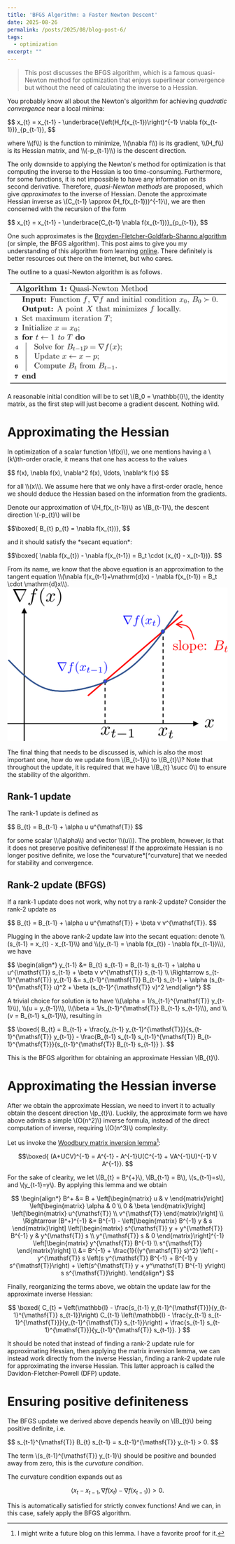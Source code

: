 ```yaml
---
title: 'BFGS Algorithm: a Faster Newton Descent'
date: 2025-08-26
permalink: /posts/2025/08/blog-post-6/
tags:
  - optimization
excerpt: ""
---
```


> This post discusses the BFGS algorithm, which is a famous quasi-Newton method for optimization that enjoys superlinear convergence but without the need of calculating the inverse to a Hessian.

You probably know all about the Newton's algorithm for achieving *quadratic convergence* near a local minima:
<p>
$$
	x_{t} = x_{t-1} - \underbrace{\left(H_f(x_{t-1})\right)^{-1} \nabla f(x_{t-1})}_{p_{t-1}},
$$
</p>
where \\(f\\) is the function to minimize, \\(\nabla f\\) is its gradient, \\(H_f\\) is its Hessian matrix, and \\(-p_{t-1}\\) is the descent direction.

The only downside to applying the Newton's method for optimization is that computing the inverse to the Hessian is too time-consuming. Furthermore, for some functions, it is not impossible to have any information on its second derivative. Therefore, *quasi-Newton methods* are proposed, which give *approximates* to the inverse of Hessian. Denote the approximate Hessian inverse as \\(C_{t-1} \approx (H_f(x_{t-1}))^{-1}\\), we are then concerned with the recursion of the form
<p>
$$
	x_{t} = x_{t-1} - \underbrace{C_{t-1} \nabla f(x_{t-1})}_{p_{t-1}},
$$
</p>

One such approximates is the [Broyden-Fletcher-Goldfarb-Shanno algorithm](https://en.wikipedia.org/wiki/Broyden%E2%80%93Fletcher%E2%80%93Goldfarb%E2%80%93Shanno_algorithm) (or simple, the BFGS algorithm). This post aims to give you my understanding of this algorithm from learning [online](https://youtu.be/yKf_ZoeoKmc?si=8iONcfuKv4YiLbVK). There definitely is better resources out there on the internet, but who cares.

The outline to a quasi-Newton algorithm is as follows.

<img src='/images/posts/2025-08-26-quasi-Newton.png'>

A reasonable initial condition will be to set \\(B_0 = \mathbb{I}\\), the identity matrix, as the first step will just become a gradient descent. Nothing wild.

# Approximating the Hessian
In optimization of a scalar function \\(f(x)\\), we one mentions having a \\(k\\)th-order oracle, it means that one has access to the values
<p>
$$
f(x), \nabla f(x), \nabla^2 f(x), \ldots, \nabla^k f(x)
$$
</p>
for all \\(x\\). We assume here that we only have a first-order oracle, hence we should deduce the Hessian based on the information from the gradients.

Denote our approximation of \\(H_f(x_{t-1})\\) as \\(B_{t-1}\\), the descent direction \\(-p_{t}\\) will be
<p>
$$\boxed{
	B_{t} p_{t} = \nabla f(x_{t})},
$$
</p>
and it should satisfy the *secant equation*:
<p>
$$\boxed{
	\nabla f(x_{t}) - \nabla f(x_{t-1}) = B_t \cdot (x_{t} - x_{t-1})}.
$$
</p>
From its name, we know that the above equation is an approximation to the tangent equation \\(\nabla f(x_{t-1}+\mathrm{d}x) - \nabla f(x_{t-1}) = B_t \cdot \mathrm{d}x\\).

<img src='/images/posts/2025-08-26-secant-equation.png'>

The final thing that needs to be discussed is, which is also the most important one, how do we update from \\(B_{t-1}\\) to \\(B_{t}\\)? Note that throughout the update, it is required that we have \\(B_{t} \succ 0\\) to ensure the stability of the algorithm.

## Rank-1 update
The rank-1 update is defined as
<p>
$$
	B_{t} = B_{t-1} + \alpha u u^{\mathsf{T}}
$$
</p>
for some scalar \\(\alpha\\) and vector \\(u\\). The problem, however, is that it does not preserve positive definiteness! If the approximate Hessian is no longer positive definite, we lose the *curvature*[^curvature] that we needed for stability and convergence.

[^curvature]: The curvature of a surface is related to its second derivative.

## Rank-2 update (BFGS)
If a rank-1 update does not work, why not try a rank-2 update? Consider the rank-2 update as
<p>
$$
	B_{t} = B_{t-1} + \alpha u u^{\mathsf{T}} + \beta v v^{\mathsf{T}}.
$$
</p>
Plugging in the above rank-2 update law into the secant equation: denote \\(s_{t-1} = x_{t} - x_{t-1}\\) and \\(y_{t-1} = \nabla f(x_{t}) - \nabla f(x_{t-1})\\), we have
<p>
$$
\begin{align*}
	y_{t-1} &= B_{t} s_{t-1} = B_{t-1} s_{t-1} + \alpha u u^{\mathsf{T}} s_{t-1} + \beta v v^{\mathsf{T}} s_{t-1} \\
	\Rightarrow s_{t-1}^{\mathsf{T}} y_{t-1} &= s_{t-1}^{\mathsf{T}} B_{t-1} s_{t-1} + \alpha (s_{t-1}^{\mathsf{T}} u)^2 + \beta (s_{t-1}^{\mathsf{T}} v)^2
\end{align*}
$$
</p>
A trivial choice for solution is to have \\(\alpha = 1/s_{t-1}^{\mathsf{T}} y_{t-1}\\), \\(u = y_{t-1}\\), \\(\beta = 1/s_{t-1}^{\mathsf{T}} B_{t-1} s_{t-1}\\), and \\(v = B_{t-1} s_{t-1}\\), resulting in
<p>
$$ \boxed{
B_{t} = B_{t-1} + \frac{y_{t-1} y_{t-1}^{\mathsf{T}}}{s_{t-1}^{\mathsf{T}} y_{t-1}} - \frac{B_{t-1} s_{t-1} s_{t-1}^{\mathsf{T}} B_{t-1}^{\mathsf{T}}}{s_{t-1}^{\mathsf{T}} B_{t-1} s_{t-1}} }.
$$
</p>

This is the BFGS algorithm for obtaining an approximate Hessian \\(B_{t}\\).

# Approximating the Hessian inverse
After we obtain the approximate Hessian, we need to invert it to actually obtain the descent direction \\(p_{t}\\). Luckily, the approximate form we have above admits a simple \\(O(n^2)\\) inverse formula, instead of the direct computation of inverse, requiring \\(O(n^3)\\) complexity.

Let us invoke the [Woodbury matrix inversion lemma](https://en.wikipedia.org/wiki/Woodbury_matrix_identity#Direct_proof)[^matinv]:

[^matinv]: I might write a future blog on this lemma. I have a favorite proof for it.

<p>

$$\boxed{
(A+UCV)^{-1} = A^{-1} - A^{-1}U(C^{-1} + VA^{-1}U)^{-1} V A^{-1}}.
$$
</p>

For the sake of clearity, we let \\(B_{t} = B^{+}\\), \\(B_{t-1} = B\\), \\(s_{t-1}=s\\), and \\(y_{t-1}=y\\). By applying this lemma and we obtain
<p>

$$
\begin{align*}
	B^+ &= B + \left[\begin{matrix}
		u & v
	\end{matrix}\right] \left[\begin{matrix}
		\alpha & 0 \\ 0 & \beta
	\end{matrix}\right] \left[\begin{matrix}
		u^{\mathsf{T}} \\ v^{\mathsf{T}}
	\end{matrix}\right] \\
	\Rightarrow (B^+)^{-1} &= B^{-1} - \left[\begin{matrix}
		B^{-1} y & s
	\end{matrix}\right] \left[\begin{matrix}
		s^{\mathsf{T}} y + y^{\mathsf{T}} B^{-1} y & y^{\mathsf{T}} s \\ y^{\mathsf{T}} s & 0
	\end{matrix}\right]^{-1} \left[\begin{matrix}
		y^{\mathsf{T}} B^{-1} \\ s^{\mathsf{T}}
	\end{matrix}\right] \\
	&= B^{-1} + \frac{1}{(y^{\mathsf{T}} s)^2} \left( - y^{\mathsf{T}} s \left(s y^{\mathsf{T}} B^{-1} + B^{-1} y s^{\mathsf{T}}\right) + \left(s^{\mathsf{T}} y + y^\mathsf{T} B^{-1} y\right) s s^{\mathsf{T}}\right).
\end{align*}
$$
</p>


Finally, reorganizing the terms above, we obtain the update law for the approximate inverse Hessian:
<p>

$$
\boxed{
	C_{t} = \left(\mathbb{I} - \frac{s_{t-1} y_{t-1}^{\mathsf{T}}}{y_{t-1}^{\mathsf{T}} s_{t-1}}\right) C_{t-1} \left(\mathbb{I} - \frac{y_{t-1} s_{t-1}^{\mathsf{T}}}{y_{t-1}^{\mathsf{T}} s_{t-1}}\right) + \frac{s_{t-1} s_{t-1}^{\mathsf{T}}}{y_{t-1}^{\mathsf{T}} s_{t-1}}.
}
$$
</p>

It should be noted that instead of finding a rank-2 update rule for approximating Hessian, then applying the matrix inversion lemma, we can instead work directly from the inverse Hessian, finding a rank-2 update rule for approximating the inverse Hessian. This latter approach is called the Davidon-Fletcher-Powell (DFP) update.

# Ensuring positive definiteness
The BFGS update we derived above depends heavily on \\(B_{t}\\) being positive definite, i.e.
<p>
$$
	s_{t-1}^{\mathsf{T}} B_{t} s_{t-1} = s_{t-1}^{\mathsf{T}} y_{t-1} > 0.
$$
</p>

The term \\(s_{t-1}^{\mathsf{T}} y_{t-1}\\) should be positive and bounded away from zero, this is the *curvature condition*.

The curvature condition expands out as
<p>

$$
	\langle x_{t} - x_{t-1}, \nabla f(x_{t}) - \nabla f(x_{t-1}) \rangle > 0.
$$
</p>
This is automatically satisfied for strictly convex functions! And we can, in this case, safely apply the BFGS algorithm.